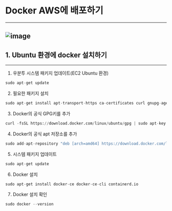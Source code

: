 # Docker AWS에 배포하기
---
![image](https://github.com/Technician-for-AI-Speech-Service/AWS_Cloud/assets/112459716/2179922c-4f12-40ad-85e1-1970cba27023)
---
## 1. Ubuntu 환경에 docker 설치하기
---
1. 우분투 시스템 패키지 업데이트(EC2 Ubuntu 환경)
```python
sudo apt-get update
```
2. 필요한 패키지 설치
```python
sudo apt-get install apt-transport-https ca-certificates curl gnupg-agent software-properties-common
```
3. Docker의 공식 GPG키를 추가
```python
curl -fsSL https://download.docker.com/linux/ubuntu/gpg | sudo apt-key add -
```
4. Docker의 공식 apt 저장소를 추가
```python
sudo add-apt-repository "deb [arch=amd64] https://download.docker.com/linux/ubuntu $(lsb_release -cs) stable"
```
5. 시스템 패키지 업데이트
```python
sudo apt-get update
```
6. Docker 설치
```python
sudo apt-get install docker-ce docker-ce-cli containerd.io
```
7. Docker 설치 확인
```python
sudo docker --version
```
